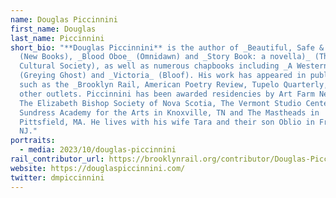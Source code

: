 ```yaml
---
name: Douglas Piccinnini
first_name: Douglas
last_name: Piccinnini
short_bio: "**Douglas Piccinnini** is the author of _Beautiful, Safe & Free_
  (New Books), _Blood Oboe_ (Omnidawn) and _Story Book: a novella)_ (The
  Cultural Society), as well as numerous chapbooks including _A Western Sky_
  (Greying Ghost) and _Victoria_ (Bloof). His work has appeared in publications
  such as the _Brooklyn Rail, American Poetry Review, Tupelo Quarterly,_ and
  other outlets. Piccinnini has been awarded residencies by Art Farm Nebraska,
  The Elizabeth Bishop Society of Nova Scotia, The Vermont Studio Center,
  Sundress Academy for the Arts in Knoxville, TN and The Mastheads in
  Pittsfield, MA. He lives with his wife Tara and their son Oblio in Frenchtown,
  NJ."
portraits:
  - media: 2023/10/douglas-piccinnini
rail_contributor_url: https://brooklynrail.org/contributor/Douglas-Piccinnini
website: https://douglaspiccinnini.com/
twitter: dmpiccinnini
---
```

